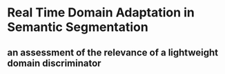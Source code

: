 # Real Time Domain Adaptation in Semantic Segmentation 
## an assessment of the relevance of a lightweight domain discriminator
